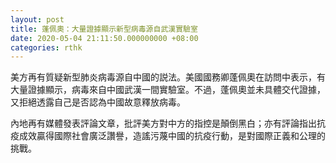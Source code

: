 ```yaml
---
layout: post
title: 蓬佩奧：大量證據顯示新型病毒源自武漢實驗室
date: 2020-05-04 21:11:50.000000000 +08:00
categories: rthk
---
```


美方再有質疑新型肺炎病毒源自中國的説法。美國國務卿蓬佩奧在訪問中表示，有大量證據顯示，病毒來自中國武漢一間實驗室。不過，蓬佩奧並未具體交代證據，又拒絕透露自己是否認為中國故意釋放病毒。

內地再有媒體發表評論文章，批評美方對中方的指控是顛倒黑白；亦有評論指出抗疫成效贏得國際社會廣泛讚譽，造謠污蔑中國的抗疫行動，是對國際正義和公理的挑戰。
